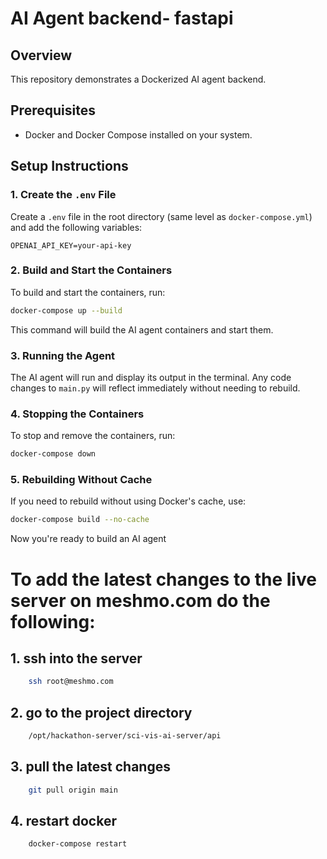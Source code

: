 # AI Agent backend- fastapi

## Overview
This repository demonstrates a Dockerized AI agent backend. 

## Prerequisites
- Docker and Docker Compose installed on your system.

## Setup Instructions

### 1. Create the `.env` File
Create a `.env` file in the root directory (same level as `docker-compose.yml`) and add the following variables:

```env
OPENAI_API_KEY=your-api-key
```

### 2. Build and Start the Containers
To build and start the containers, run:

```bash
docker-compose up --build
```
This command will build the AI agent containers and start them.

### 3. Running the Agent
The AI agent will run and display its output in the terminal. Any code changes to `main.py` will reflect immediately without needing to rebuild.

### 4. Stopping the Containers
To stop and remove the containers, run:

```bash
docker-compose down
```

### 5. Rebuilding Without Cache
If you need to rebuild without using Docker's cache, use:

```bash
docker-compose build --no-cache
```

Now you're ready to build an AI agent


# To add the latest changes to the live server on meshmo.com do the following: 

## 1. ssh into the server 
```bash
    ssh root@meshmo.com
```

## 2. go to the project directory 
```bash 
    /opt/hackathon-server/sci-vis-ai-server/api
```

## 3. pull the latest changes 
```bash 
    git pull origin main
```

## 4. restart docker 
```bash
    docker-compose restart
```

